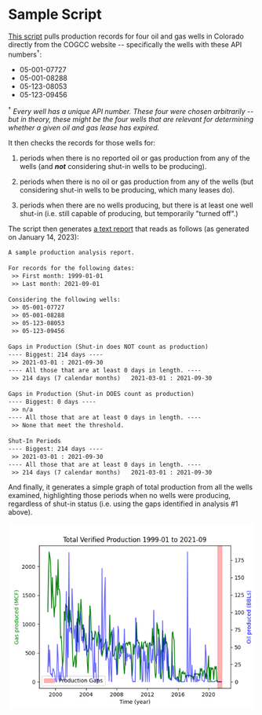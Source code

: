 
# Sample Script

[This script](cogcc_analyzer.py) pulls production records for four oil
and gas wells in Colorado directly from the COGCC website --
specifically the wells with these API numbers<sup>†</sup>:
* 05-001-07727
* 05-001-08288
* 05-123-08053
* 05-123-09456

<sup>†</sup> *Every well has a unique API number. These four were chosen
arbitrarily -- but in theory, these might be the four wells that are
relevant for determining whether a given oil and gas lease has expired.*

It then checks the records for those wells for:

1. periods when there is no reported oil or gas production from any of
    the wells (and *__not__* considering shut-in wells to be producing). 

2. periods when there is no oil or gas production from any of the wells
    (but considering shut-in wells to be producing, which many leases do).

3. periods when there are no wells producing, but there is at least one
    well shut-in (i.e. still capable of producing, but temporarily
    "turned off".)


The script then generates
[a text report](sample%20analysis%20results/production%20analysis.txt)
that reads as follows (as generated on January 14, 2023):

```
A sample production analysis report.

For records for the following dates:
 >> First month: 1999-01-01
 >> Last month: 2021-09-01

Considering the following wells:
 >> 05-001-07727
 >> 05-001-08288
 >> 05-123-08053
 >> 05-123-09456

Gaps in Production (Shut-in does NOT count as production)
---- Biggest: 214 days ----
 >> 2021-03-01 : 2021-09-30
---- All those that are at least 0 days in length. ----
 >> 214 days (7 calendar months)   2021-03-01 : 2021-09-30

Gaps in Production (Shut-in DOES count as production)
---- Biggest: 0 days ----
 >> n/a
---- All those that are at least 0 days in length. ----
 >> None that meet the threshold.

Shut-In Periods
---- Biggest: 214 days ----
 >> 2021-03-01 : 2021-09-30
---- All those that are at least 0 days in length. ----
 >> 214 days (7 calendar months)   2021-03-01 : 2021-09-30
```

And finally, it generates a simple graph of total production from all
the wells examined, highlighting those periods when no wells were
producing, regardless of shut-in status (i.e. using the gaps identified
in analysis #1 above).

![gaps_graph](sample%20analysis%20results/gaps_graph.png)

